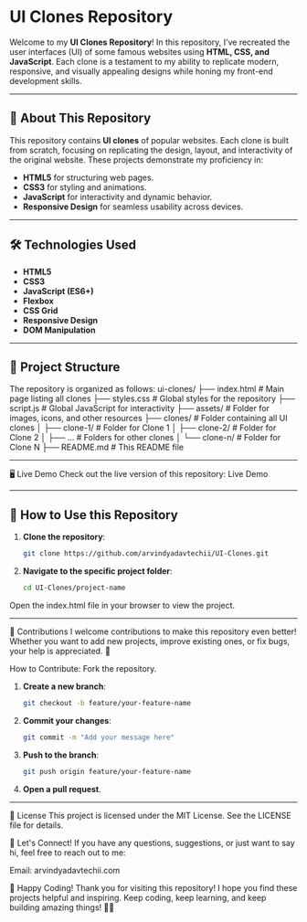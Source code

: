 # UI Clones Repository

Welcome to my **UI Clones Repository**! In this repository, I’ve recreated the user interfaces (UI) of some famous websites using **HTML, CSS, and JavaScript**. Each clone is a testament to my ability to replicate modern, responsive, and visually appealing designs while honing my front-end development skills.

---

## 🚀 About This Repository

This repository contains **UI clones** of popular websites. Each clone is built from scratch, focusing on replicating the design, layout, and interactivity of the original website. These projects demonstrate my proficiency in:

- **HTML5** for structuring web pages.
- **CSS3** for styling and animations.
- **JavaScript** for interactivity and dynamic behavior.
- **Responsive Design** for seamless usability across devices.

---

## 🛠️ Technologies Used

- **HTML5**  
- **CSS3**  
- **JavaScript (ES6+)**  
- **Flexbox**  
- **CSS Grid**  
- **Responsive Design**  
- **DOM Manipulation**  

---

## 📁 Project Structure

The repository is organized as follows:
ui-clones/
├── index.html # Main page listing all clones
├── styles.css # Global styles for the repository
├── script.js # Global JavaScript for interactivity
├── assets/ # Folder for images, icons, and other resources
├── clones/ # Folder containing all UI clones
│ ├── clone-1/ # Folder for Clone 1
│ ├── clone-2/ # Folder for Clone 2
│ ├── ... # Folders for other clones
│ └── clone-n/ # Folder for Clone N
├── README.md # This README file


---

🖥️ Live Demo
Check out the live version of this repository:
Live Demo

---

## 🚀 How to Use this Repository
1. **Clone the repository**:
   ```bash
   git clone https://github.com/arvindyadavtechii/UI-Clones.git

2. **Navigate to the specific project folder**:
   ```bash
   cd UI-Clones/project-name
Open the index.html file in your browser to view the project.

---
🌟 Contributions
I welcome contributions to make this repository even better! Whether you want to add new projects, improve existing ones, or fix bugs, your help is appreciated. 🙌

How to Contribute:
Fork the repository.

1. **Create a new branch**:
   ```bash
   git checkout -b feature/your-feature-name
   
2. **Commit your changes**:
   ```bash
   git commit -m "Add your message here"

3. **Push to the branch**:
   ```bash
   git push origin feature/your-feature-name
4. **Open a pull request**.

---

📄 License
This project is licensed under the MIT License. See the LICENSE file for details.

📧 Let's Connect!
If you have any questions, suggestions, or just want to say hi, feel free to reach out to me:

Email: arvindyadavtechii.com


🎉 Happy Coding!
Thank you for visiting this repository! I hope you find these projects helpful and inspiring. Keep coding, keep learning, and keep building amazing things! 🚀✨
